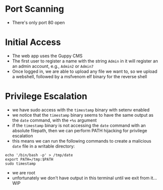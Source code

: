 # Port Scanning
* There's only port 80 open
# Initial Access
* The web app uses the Guppy CMS
* The first user to register a name with the string `Admin` in it will register an an admin account, e.g., `Admin2` or `Admin7`
* Once logged in, we are able to upload any file we want to, so we upload a webshell, followed by a msfvenom elf binary for the reverse shell
# Privilege Escalation
* we have sudo access with the `timestamp` binary with setenv enabled
* we notice that the `timestamp` binary seems to have the same output as the `date` command, with the `+%s` argument
* if the `timestamp` binary is not accessing the `date` command with an absolute filepath, then we can perform PATH hijacking for privilege escalation
* this means we can run the following commands to create a malicious `date` file in a writable directory:
```
echo '/bin/bash -p' > /tmp/date
export PATH=/tmp:$PATH
sudo timestamp
```
* we are root
* unfortunately we don't have output in this terminal until we exit from it... WIP
